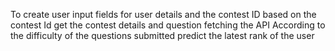 To create user input fields for user details and the contest ID
based on the contest Id get the contest details and question fetching the API
According to the difficulty of the questions submitted predict the latest rank of the user
